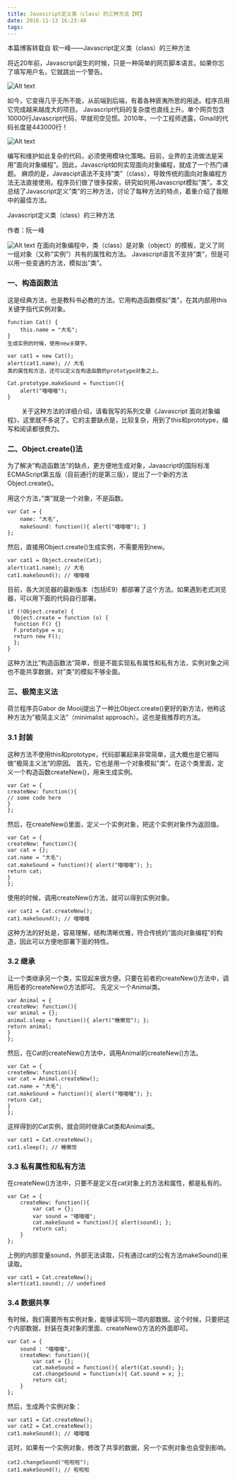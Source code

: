 ```yaml
---
title: Javascript定义类（class）的三种方法【转】
date: 2016-11-13 16:23:48
tags:
---
```

本篇博客转载自 软一峰——Javascript定义类（class）的三种方法

将近20年前，Javascript诞生的时候，只是一种简单的网页脚本语言。如果你忘了填写用户名，它就跳出一个警告。

![Alt text](http://image.beekka.com/blog/201207/bg2012070901.png)

如今，它变得几乎无所不能，从前端到后端，有着各种匪夷所思的用途。程序员用它完成越来越庞大的项目。
Javascript代码的复杂度也直线上升。单个网页包含10000行Javascript代码，早就司空见惯。2010年，一个工程师透露，Gmail的代码长度是443000行！

![Alt text](http://image.beekka.com/blog/201207/bg2012070902.png)

编写和维护如此复杂的代码，必须使用模块化策略。目前，业界的主流做法是采用”面向对象编程”。因此，Javascript如何实现面向对象编程，就成了一个热门课题。
麻烦的是，Javascipt语法不支持”类”（class），导致传统的面向对象编程方法无法直接使用。程序员们做了很多探索，研究如何用Javascript模拟”类”。本文总结了Javascript定义”类”的三种方法，讨论了每种方法的特点，着重介绍了我眼中的最佳方法。

Javascript定义类（class）的三种方法

作者：阮一峰

![Alt text](http://image.beekka.com/blog/201207/bg2012070903.jpg)
在面向对象编程中，类（class）是对象（object）的模板，定义了同一组对象（又称”实例”）共有的属性和方法。
Javascript语言不支持”类”，但是可以用一些变通的方法，模拟出”类”。

### 一、构造函数法
这是经典方法，也是教科书必教的方法。它用构造函数模拟”类”，在其内部用this关键字指代实例对象。

	function Cat() { 
    	this.name = "大毛";
	}
	生成实例的时候，使用new关键字。

	var cat1 = new Cat();
	alert(cat1.name); // 大毛
	类的属性和方法，还可以定义在构造函数的prototype对象之上。

	Cat.prototype.makeSound = function(){
    	alert("喵喵喵");
	}
　　
关于这种方法的详细介绍，请看我写的系列文章《Javascript 面向对象编程》，这里就不多说了。它的主要缺点是，比较复杂，用到了this和prototype，编写和阅读都很费力。

### 二、Object.create()法
为了解决”构造函数法”的缺点，更方便地生成对象，Javascript的国际标准ECMAScript第五版（目前通行的是第三版），提出了一个新的方法Object.create()。

用这个方法，”类”就是一个对象，不是函数。

	var Cat = {
   	 	name: "大毛",
    	makeSound: function(){ alert("喵喵喵"); }
	};
然后，直接用Object.create()生成实例，不需要用到new。

	var cat1 = Object.create(Cat);
	alert(cat1.name); // 大毛
	cat1.makeSound(); // 喵喵喵
目前，各大浏览器的最新版本（包括IE9）都部署了这个方法。如果遇到老式浏览器，可以用下面的代码自行部署。

	if (!Object.create) {
      Object.create = function (o) {
      function F() {}
      F.prototype = o;
      return new F();
      };
	}
这种方法比”构造函数法”简单，但是不能实现私有属性和私有方法，实例对象之间也不能共享数据，对”类”的模拟不够全面。

### 三、极简主义法
荷兰程序员Gabor de Mooij提出了一种比Object.create()更好的新方法，他称这种方法为”极简主义法”（minimalist approach）。这也是我推荐的方法。

### 3.1 封装
这种方法不使用this和prototype，代码部署起来非常简单，这大概也是它被叫做”极简主义法”的原因。
首先，它也是用一个对象模拟”类”。在这个类里面，定义一个构造函数createNew()，用来生成实例。

	var Cat = {
    createNew: function(){
    // some code here
    }
	};
然后，在createNew()里面，定义一个实例对象，把这个实例对象作为返回值。

	var Cat = {
    createNew: function(){
    var cat = {};
    cat.name = "大毛";
    cat.makeSound = function(){ alert("喵喵喵"); };
    return cat;
    }
	};
使用的时候，调用createNew()方法，就可以得到实例对象。

	var cat1 = Cat.createNew();
	cat1.makeSound(); // 喵喵喵
这种方法的好处是，容易理解，结构清晰优雅，符合传统的”面向对象编程”的构造，因此可以方便地部署下面的特性。

### 3.2 继承
让一个类继承另一个类，实现起来很方便。只要在前者的createNew()方法中，调用后者的createNew()方法即可。
先定义一个Animal类。

	var Animal = {
    createNew: function(){
    var animal = {};
    animal.sleep = function(){ alert("睡懒觉"); };
    return animal;
    }
	};
然后，在Cat的createNew()方法中，调用Animal的createNew()方法。

	var Cat = {
    createNew: function(){
    var cat = Animal.createNew();
    cat.name = "大毛";
    cat.makeSound = function(){ alert("喵喵喵"); };
    return cat;
    }
	};
这样得到的Cat实例，就会同时继承Cat类和Animal类。

	var cat1 = Cat.createNew();
	cat1.sleep(); // 睡懒觉
### 3.3 私有属性和私有方法
在createNew()方法中，只要不是定义在cat对象上的方法和属性，都是私有的。

	var Cat = {
        createNew: function(){
            var cat = {};
            var sound = "喵喵喵";
            cat.makeSound = function(){ alert(sound); };
            return cat;
        }
	};
上例的内部变量sound，外部无法读取，只有通过cat的公有方法makeSound()来读取。

	var cat1 = Cat.createNew();
	alert(cat1.sound); // undefined
### 3.4 数据共享
有时候，我们需要所有实例对象，能够读写同一项内部数据。这个时候，只要把这个内部数据，封装在类对象的里面、createNew()方法的外面即可。

	var Cat = {
        sound : "喵喵喵",
        createNew: function(){
            var cat = {};
            cat.makeSound = function(){ alert(Cat.sound); };
            cat.changeSound = function(x){ Cat.sound = x; };
            return cat;
        }
	};
然后，生成两个实例对象：

	var cat1 = Cat.createNew();
	var cat2 = Cat.createNew();
	cat1.makeSound(); // 喵喵喵
这时，如果有一个实例对象，修改了共享的数据，另一个实例对象也会受到影响。

	cat2.changeSound("啦啦啦");
	cat1.makeSound(); // 啦啦啦